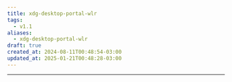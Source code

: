 ```yaml
---
title: xdg-desktop-portal-wlr
tags:
  - v1.1
aliases:
  - xdg-desktop-portal-wlr
draft: true
created_at: 2024-08-11T00:48:54-03:00
updated_at: 2025-01-21T00:48:28-03:00
---
```



---

